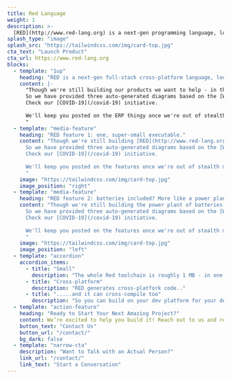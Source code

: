 ```yaml
---
title: Red Language
weight: 1
description: >-
  [RED](http://www.red-lang.org) is a next-gen programming language, loosely based on REBOL. And completely open source.
splash_type: "image"
splash_src: "https://tailwindcss.com/img/card-top.jpg"
cta_text: "Launch Product"
cta_url: https://www.red-lang.org
blocks:
  - template: "1up"
    heading: "RED is a next-gen full-stack cross-platform language, loosely based on REBOL. And completely open source."
    content: |-
      "Though we're still building our products we want to help - in the way we know best.
      So we have provided three auto-generated diagrams based on the [WHO](http://who.int) information.
      Check our [COVID-19](/covid-19) initiative.
      
      We'll keep you posted on the ERP thingy once we're out of stealth mode.
      "
  - template: "media-feature"
    heading: "RED feature 1: one, super-small executable."
    content: "Though we're still building [RED](http://www.red-lang.org) we want to help - in the way we know best.
      So we have provided three auto-generated diagrams based on the [WHO](http://who.int) information.
      Check our [COVID-19](/covid-19) initiative.
      
      We'll keep you posted on the features once we're out of stealth mode.
      "
    image: "https://tailwindcss.com/img/card-top.jpg"
    image_position: "right"
  - template: "media-feature"
    heading: "RED feature 2: batteries included? More like a power plant."
    content: "Though we're still building the power plant of batteries included with RED we want to help - in the way we know best.
      So we have provided three auto-generated diagrams based on the [WHO](http://who.int) information.
      Check our [COVID-19](/covid-19) initiative.
      
      We'll keep you posted on the features once we're out of stealth mode.
      "
    image: "https://tailwindcss.com/img/card-top.jpg"
    image_position: "left"
  - template: "accordion"
    accordion_items:
      - title: "Small"
        description: "The whole Red toolchain is roughly 1 MB - in one executable."
      - title: "Cross-platform"
        description: "RED generates cross-platfork code.."
      - title: ".....and it can cross-compile too"
        description: "So you can build on your dev platform for your deployment platforms."
  - template: "action-feature"
    heading: "Ready to Start Your Next Amazing Project?"
    content: We’re excited to help you build it! Reach out to us and request a proposal from our team.
    button_text: "Contact Us"
    button_url: "/contact/"
    bg_dark: false
  - template: "narrow-cta"
    description: "Want to Talk with an Actual Person?"
    link_url: "/contact/"
    link_text: "Start a Conversation"
---
```

